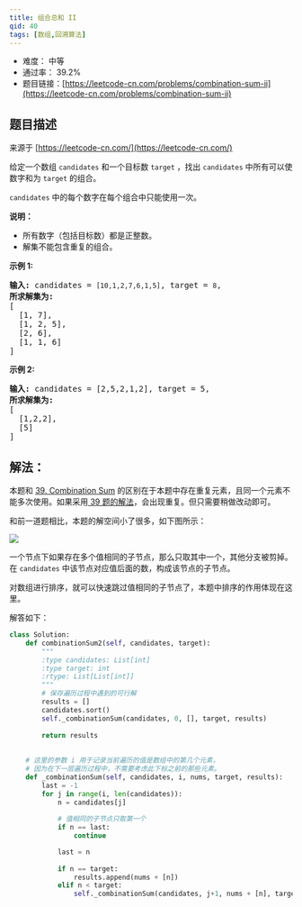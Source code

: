 ```yaml
---
title: 组合总和 II
qid: 40
tags: [数组,回溯算法]
---
```



- 难度： 中等
- 通过率： 39.2%
- 题目链接：[https://leetcode-cn.com/problems/combination-sum-ii](https://leetcode-cn.com/problems/combination-sum-ii)


## 题目描述

来源于 [https://leetcode-cn.com/](https://leetcode-cn.com/)

<p>给定一个数组&nbsp;<code>candidates</code>&nbsp;和一个目标数&nbsp;<code>target</code>&nbsp;，找出&nbsp;<code>candidates</code>&nbsp;中所有可以使数字和为&nbsp;<code>target</code>&nbsp;的组合。</p>

<p><code>candidates</code>&nbsp;中的每个数字在每个组合中只能使用一次。</p>

<p><strong>说明：</strong></p>

<ul>
	<li>所有数字（包括目标数）都是正整数。</li>
	<li>解集不能包含重复的组合。&nbsp;</li>
</ul>

<p><strong>示例&nbsp;1:</strong></p>

<pre><strong>输入:</strong> candidates =&nbsp;<code>[10,1,2,7,6,1,5]</code>, target =&nbsp;<code>8</code>,
<strong>所求解集为:</strong>
[
  [1, 7],
  [1, 2, 5],
  [2, 6],
  [1, 1, 6]
]
</pre>

<p><strong>示例&nbsp;2:</strong></p>

<pre><strong>输入:</strong> candidates =&nbsp;[2,5,2,1,2], target =&nbsp;5,
<strong>所求解集为:</strong>
[
&nbsp; [1,2,2],
&nbsp; [5]
]</pre>


## 解法：

本题和 [39. Combination Sum](./039-combination-sum.md) 的区别在于本题中存在重复元素，且同一个元素不能多次使用。如果采用[ 39 题的解法](./039-combination-sum.md)，会出现重复。但只需要稍做改动即可。

和前一道题相比，本题的解空间小了很多，如下图所示：

![](../images/40.jpg)

一个节点下如果存在多个值相同的子节点，那么只取其中一个，其他分支被剪掉。在 `candidates` 中该节点对应值后面的数，构成该节点的子节点。

对数组进行排序，就可以快速跳过值相同的子节点了，本题中排序的作用体现在这里。

解答如下：

```python
class Solution:
    def combinationSum2(self, candidates, target):
        """
        :type candidates: List[int]
        :type target: int
        :rtype: List[List[int]]
        """
        # 保存遍历过程中遇到的可行解
        results = []
        candidates.sort()
        self._combinationSum(candidates, 0, [], target, results)
        
        return results
        
    
    # 这里的参数 i 用于记录当前遍历的值是数组中的第几个元素，
    # 因为在下一层遍历过程中，不需要考虑此下标之前的那些元素。
    def _combinationSum(self, candidates, i, nums, target, results):
        last = -1
        for j in range(i, len(candidates)):
            n = candidates[j]
            
            # 值相同的子节点只取第一个
            if n == last:
                continue

            last = n
            
            if n == target:
                results.append(nums + [n])
            elif n < target:
                self._combinationSum(candidates, j+1, nums + [n], target - n, results)
```